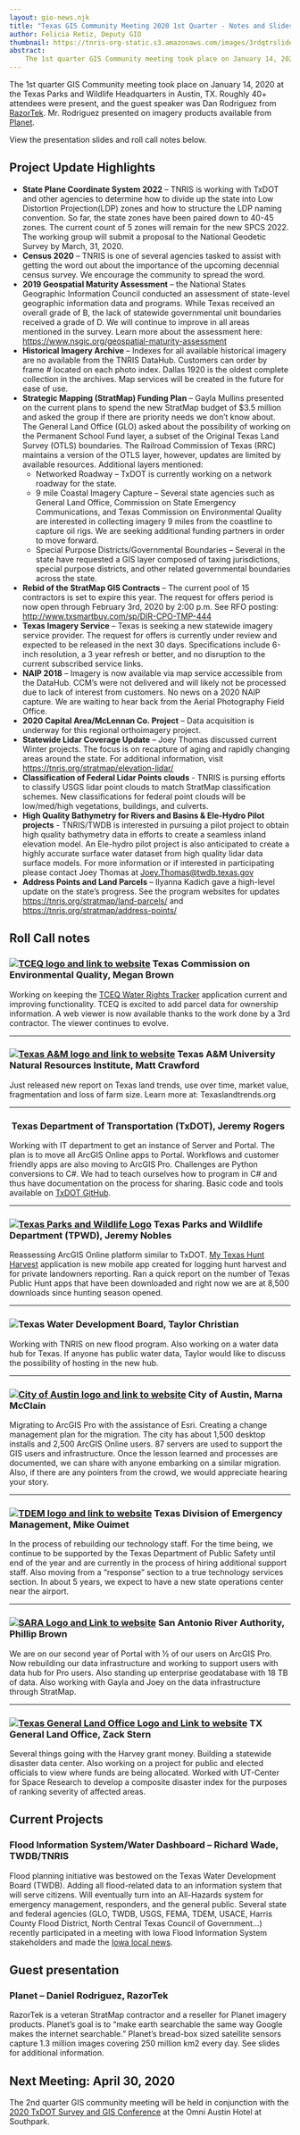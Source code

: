 ```yaml
---
layout: gio-news.njk
title: "Texas GIS Community Meeting 2020 1st Quarter - Notes and Slides"
author: Felicia Retiz, Deputy GIO
thumbnail: https://tnris-org-static.s3.amazonaws.com/images/3rdqtrslides_th.jpg
abstract:
    The 1st quarter GIS Community meeting took place on January 14, 2020 at the Texas Parks and Wildlife Headquarters in Austin, TX.
---
```


<p class="lead">The 1st quarter GIS Community meeting took place on January 14, 2020 at the Texas Parks and Wildlife Headquarters in Austin, TX. Roughly 40+ attendees were present, and the guest speaker was Dan Rodriguez from <a href="https://www.razor-tek.com/">RazorTek</a>. Mr. Rodriguez presented on imagery products available from <a href="https://www.planet.com/">Planet</a>.</p>

View the presentation slides and roll call notes below.

<script async class="speakerdeck-embed" data-id="dd7579e841a448cfa3ad45f14471dafb" data-ratio="1.77777777777778" src="//speakerdeck.com/assets/embed.js"></script>

## Project Update Highlights

-   **State Plane Coordinate System 2022** – TNRIS is working with TxDOT and other agencies to determine how to divide up the state into Low Distortion Projection(LDP) zones and how to structure the LDP naming convention. So far, the state zones have been paired down to 40-45 zones. The current count of 5 zones will remain for the new SPCS 2022. The working group will submit a proposal to the National Geodetic Survey by March, 31, 2020.
-   **Census 2020** – TNRIS is one of several agencies tasked to assist with getting the word out about the importance of the upcoming decennial census survey. We encourage the community to spread the word.
-   **2019 Geospatial Maturity Assessment** – the National States Geographic Information Council conducted an assessment of state-level geographic information data and programs. While Texas received an overall grade of B, the lack of statewide governmental unit boundaries received a grade of D. We will continue to improve in all areas mentioned in the survey. Learn more about the assessment here: <https://www.nsgic.org/geospatial-maturity-assessment>
-   **Historical Imagery Archive** – Indexes for all available historical imagery are no available from the TNRIS DataHub. Customers can order by frame # located on each photo index. Dallas 1920 is the oldest complete collection in the archives. Map services will be created in the future for ease of use.
-   **Strategic Mapping (StratMap) Funding Plan** – Gayla Mullins presented on the current plans to spend the new StratMap budget of $3.5 million and asked the group if there are priority needs we don’t know about. The General Land Office (GLO) asked about the possibility of working on the Permanent School Fund layer, a subset of the Original Texas Land Survey (OTLS) boundaries. The Railroad Commission of Texas (RRC) maintains a version of the OTLS layer, however, updates are limited by available resources. Additional layers mentioned:
    -   Networked Roadway – TxDOT is currently working on a network roadway for the state.
    -   9 mile Coastal Imagery Capture – Several state agencies such as General Land Office, Commission on State Emergency Communications, and Texas Commission on Environmental Quality are interested in collecting imagery 9 miles from the coastline to capture oil rigs. We are seeking additional funding partners in order to move forward.
    -   Special Purpose Districts/Governmental Boundaries – Several in the state have requested a GIS layer composed of taxing jurisdictions, special purpose districts, and other related governmental boundaries across the state.
-   **Rebid of the StratMap GIS Contracts** – The current pool of 15 contractors is set to expire this year. The request for offers period is now open through February 3rd, 2020 by 2:00 p.m. See RFO posting: <http://www.txsmartbuy.com/sp/DIR-CPO-TMP-444>
-   **Texas Imagery Service** – Texas is seeking a new statewide imagery service provider. The request for offers is currently under review and expected to be released in the next 30 days. Specifications include 6-inch resolution, a 3 year refresh or better, and no disruption to the current subscribed service links.
-   **NAIP 2018** – Imagery is now available via map service accessible from the DataHub. CCM’s were not delivered and will likely not be processed due to lack of interest from customers. No news on a 2020 NAIP capture. We are waiting to hear back from the Aerial Photography Field Office.
-   **2020 Capital Area/McLennan Co. Project** – Data acquisition is underway for this regional orthoimagery project.
-   **Statewide Lidar Coverage Update** – Joey Thomas discussed current Winter projects. The focus is on recapture of aging and rapidly changing areas around the state. For additional information, visit <https://tnris.org/stratmap/elevation-lidar/>
-   **Classification of Federal Lidar Points clouds** - TNRIS is pursing efforts to classify USGS lidar point clouds to match StratMap classification schemes. New classifications for federal point clouds will be low/med/high vegetations, buildings, and culverts.
-   **High Quality Bathymetry for Rivers and Basins & Ele-Hydro Pilot projects** - TNRIS/TWDB is interested in pursuing a pilot project to obtain high quality bathymetry data in efforts to create a seamless inland elevation model. An Ele-hydro pilot project is also anticipated to create a highly accurate surface water dataset from high quality lidar data surface models.  For more information or if interested in participating please contact Joey Thomas at Joey.Thomas@twdb.texas.gov
-   **Address Points and Land Parcels** – Ilyanna Kadich gave a high-level update on the state’s progress. See the program websites for updates <https://tnris.org/stratmap/land-parcels/>  and <https://tnris.org/stratmap/address-points/>

## Roll Call notes

<h3><a href="https://www.tceq.texas.gov"><img class="pull-right" src="https://tnris-org-static.s3.amazonaws.com/images/tceq_logo_sm.jpg" alt="TCEQ logo and link to website"></a>  Texas Commission on Environmental Quality, Megan Brown</h3>

Working on keeping the [TCEQ Water Rights Tracker](https://tceq.maps.arcgis.com/home/item.html?id=796b001513b9407a9818897b4dc1ec4d) application current and improving functionality. TCEQ is excited to add parcel data for ownership information. A web viewer is now available thanks to the work done by a 3rd contractor. The viewer continues to evolve.

* * *

<h3><a href="https://www.tamu.edu/"><img class="pull-right" src="https://tnris-org-static.s3.amazonaws.com/images/nri_black_md.png" alt="Texas A&M logo and link to website"></a> Texas A&amp;M University Natural Resources Institute, Matt Crawford</h3>

Just released new report on Texas land trends, use over time, market value, fragmentation and loss of farm size. Learn more at: Texaslandtrends.org

* * *

<h3><a href="http://www.txdot.gov/"><img class="pull-right" alt="" src="https://tnris-org-static.s3.amazonaws.com/images/txdot_logo.jpg"></a> Texas Department of Transportation (TxDOT), Jeremy Rogers</h3>

Working with IT department to get an instance of Server and Portal. The plan is to move all ArcGIS Online apps to Portal. Workflows and customer friendly apps are also moving to ArcGIS Pro. Challenges are Python conversions to C#. We had to teach ourselves how to program in C# and thus have documentation on the process for sharing. Basic code and tools available on [TxDOT GitHub](https://github.com/TxDOT).

* * *

<h3><a href="https://tpwd.texas.gov/"><img class="pull-right" src="https://tnris-org-static.s3.amazonaws.com/images/tpwd_logo.jpg" alt="Texas Parks and Wildlife Logo"></a> Texas Parks and Wildlife Department (TPWD), Jeremy Nobles</h3>  

Reassessing ArcGIS Online platform similar to TxDOT. [My Texas Hunt Harvest](https://tpwd.texas.gov/huntwild/hunt/hunt-harvest-app/) application is new mobile app created for logging hunt harvest and for private landowners reporting. Ran a quick report on the number of Texas Public Hunt apps that have been downloaded and right now we are at 8,500 downloads since hunting season opened.

* * *

<h3><a href="https://www.twdb.texas.gov/"><img class="pull-right" src="https://tnris-org-static.s3.amazonaws.com/images/twdb_web_med.jpg"></a>Texas Water Development Board, Taylor Christian</h3>

Working with TNRIS on new flood program. Also working on a water data hub for Texas. If anyone has public water data, Taylor would like to discuss the possibility of hosting in the new hub.

* * *

<h3><a href="http://www.austintexas.gov"><img class="pull-right" src="https://tnris-org-static.s3.amazonaws.com/images/coa_logo_sm.png" alt="City of Austin logo and link to website"></a>  City of Austin, Marna McClain</h3>

Migrating to ArcGIS Pro with the assistance of Esri. Creating a change management plan for the migration. The city has about 1,500 desktop installs and 2,500 ArcGIS Online users. 87 servers are used to support the GIS users and infrastructure. Once the lesson learned and processes are documented, we can share with anyone embarking on a similar migration. Also, if there are any pointers from the crowd, we would appreciate hearing your story.

* * *

<h3><a href="https://www.dps.texas.gov/dem/"><img class="pull-right" src="https://tnris-org-static.s3.amazonaws.com/images/tdem_logo.jpg" alt="TDEM logo and link to website"></a>  Texas Division of Emergency Management, Mike Ouimet</h3>

In the process of rebuilding our technology staff. For the time being, we continue to be supported by the Texas Department of Public Safety until end of the year and are currently in the process of hiring additional support staff. Also moving from a “response” section to a true technology services section. In about 5 years, we expect to have a new state operations center near the airport.

* * *

<h3><a href="https://www.sara-tx.org/"><img class="pull-right" alt="SARA Logo and Link to website" src="https://tnris-org-static.s3.amazonaws.com/images/sara_logo.jpg"></a> San Antonio River Authority, Phillip Brown</h3>

We are on our second year of Portal with ½ of our users on ArcGIS Pro. Now rebuilding our data infrastructure and working to support users with data hub for Pro users. Also standing up enterprise geodatabase with 18 TB of data. Also working with Gayla and Joey on the data infrastructure through StratMap.

* * *

<h3><a href="http://www.glo.texas.gov/"><img class="pull-right" alt="Texas General Land Office Logo and Link to website" src="https://tnris-org-static.s3.amazonaws.com/images/tx_glo_logo.jpg"></a> TX General Land Office, Zack Stern</h3>  

Several things going with the Harvey grant money. Building a statewide disaster data center. Also working on a project for public and elected officials to view where funds are being allocated. Worked with UT-Center for Space Research to develop a composite disaster index for the purposes of ranking severity of affected areas.

## Current Projects

### Flood Information System/Water Dashboard – Richard Wade, TWDB/TNRIS

Flood planning initiative was bestowed on the Texas Water Development Board (TWDB). Adding all flood-related data to an information system that will serve citizens. Will eventually turn into an All-Hazards system for emergency management, responders, and the general public. Several state and federal agencies (GLO, TWDB, USGS, FEMA, TDEM, USACE, Harris County Flood District, North Central Texas Council of Government…) recently participated in a meeting with Iowa Flood Information System stakeholders and made the [Iowa local news](https://www.thegazette.com/subject/news/education/texas-delegation-visits-ui-based-iowa-flood-center-to-study-up-on-flood-readiness-20200108).

## Guest presentation

### Planet  – Daniel Rodriguez, RazorTek

RazorTek is a veteran StratMap contractor and a reseller for Planet imagery products. Planet’s goal is to “make earth searchable the same way Google makes the internet searchable.” Planet’s bread-box sized satellite sensors capture 1.3 million images covering 250 million km2 every day. See slides for additional information.

<script async class="speakerdeck-embed" data-id="0be53f5307fa4248b93ac35cb548e89b" data-ratio="1.77777777777778" src="//speakerdeck.com/assets/embed.js"></script>

## Next Meeting: April 30, 2020

The 2nd quarter GIS community meeting will be held in conjunction with the [2020 TxDOT Survey and GIS Conference](https://events.tti.tamu.edu/conference/2020-txdot-survey-and-gis-conference/) at the Omni Austin Hotel at Southpark.
